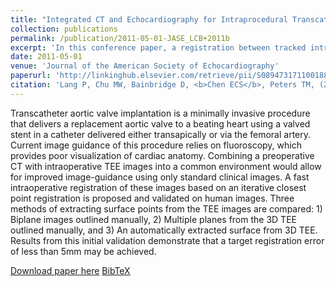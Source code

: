 ```yaml
---
title: "Integrated CT and Echocardiography for Intraprocedural Transcatheter Aortic Valve Implantation"
collection: publications
permalink: /publication/2011-05-01-JASE_LCB+2011b
excerpt: 'In this conference paper, a registration between tracked intraoperative ultrasound to preoperative CT is presented in the context of transcatheter aortic valve implantation. This work was initially presented at the American Society of Echocardiography 22nd Annual Meeting in Montreal.'
date: 2011-05-01
venue: 'Journal of the American Society of Echocardiography'
paperurl: 'http://linkinghub.elsevier.com/retrieve/pii/S089473171100188X'
citation: 'Lang P, Chu MW, Bainbridge D, <b>Chen ECS</b>, Peters TM, (2011). "Integrated CT and Echocardiography for Intraprocedural Transcatheter Aortic Valve Implantation"; in <i>Journal of the American Society of Echocardiography</i>, 24(5), pp. B44.'
---
```


Transcatheter aortic valve implantation is a minimally invasive procedure that delivers a replacement aortic valve to a beating heart using a valved stent in a catheter delivered either transapically or via the femoral artery. Current image guidance of this procedure relies on fluoroscopy, which provides poor visualization of cardiac anatomy. Combining a preoperative CT with intraoperative TEE images into a common environment would allow for improved image-guidance using only standard clinical images. A fast intraoperative registration of these images based on an iterative closest point registration is proposed and validated on human images. Three methods of extracting surface points from the TEE images are compared: 1) Biplane images outlined manually, 2) Multiple planes from the 3D TEE outlined manually, and 3) An automatically extracted surface from 3D TEE. Results from this initial validation demonstrate that a target registration error of less than 5mm may be achieved.

[Download paper here](http://linkinghub.elsevier.com/retrieve/pii/S089473171100188X) [BibTeX](./../files/bibtex/LCB+2011b.bib)